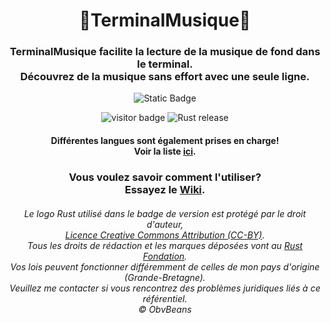 <div align="center">
    <h1>🤖TerminalMusique🎵</h1>
</div>
<div align="center">
    <h3>TerminalMusique facilite la lecture de la musique de fond dans le terminal.<br>
    Découvrez de la musique sans effort avec une seule ligne.</h3>
</div>

<p align="center">
    <img alt="Static Badge" src="https://img.shields.io/badge/%C2%A9_BSD_3--Clause-Licence-green?style=for-the-badge">
</p>

<p align="center">
  <img alt="visitor badge" src="https://visitor-badge.lithub.cc/badge?page_id=0SGames.TerminalMusic"/>
  <img alt="Rust release" src="https://img.shields.io/github/v/release/rust-lang/rust?logo=rust&color=red">
</p>

<div align="center">
    <h4>Différentes langues sont également prises en charge!<br>
    Voir la liste <a href="https://github.com/0SGames/TerminalMusic/wiki">ici</a>.</h4>
</div>

<div align="center">
    <h3>Vous voulez savoir comment l'utiliser?<br>
    Essayez le <a href="https://github.com/0SGames/TerminalMusic/wiki">Wiki</a>.</h3>
</div>

<div align="center">
    <h6>Le logo Rust utilisé dans le badge de version est protégé par le droit d'auteur,<br>
        <a href="https://github.com/0SGames/TerminalMusic/wiki">Licence Creative Commons Attribution (CC-BY)</a>.<br>
    Tous les droits de rédaction et les marques déposées vont au <a href="https://foundation.rust-lang.org">Rust Fondation</a>.<br>
    Vos lois peuvent fonctionner différemment de celles de mon pays d'origine (Grande-Bretagne).<br> Veuillez me contacter si vous rencontrez des problèmes juridiques liés à ce référentiel.<br>
    © ObvBeans</h6>
</div>
